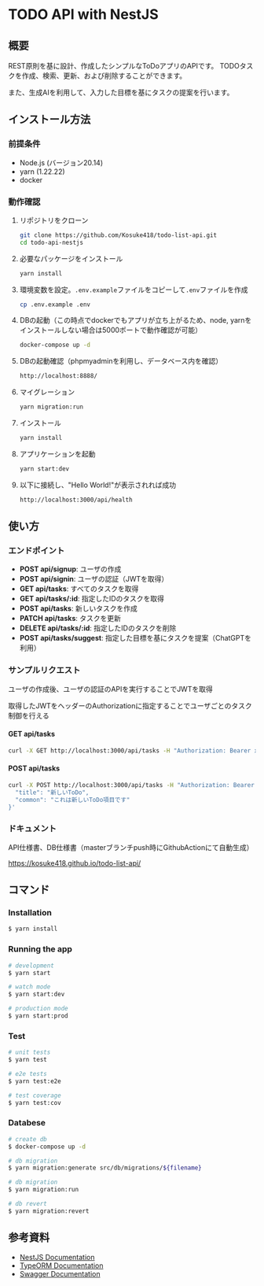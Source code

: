 # TODO API with NestJS

## 概要

REST原則を基に設計、作成したシンプルなToDoアプリのAPIです。
TODOタスクを作成、検索、更新、および削除することができます。

また、生成AIを利用して、入力した目標を基にタスクの提案を行います。

## インストール方法

### 前提条件

- Node.js (バージョン20.14)
- yarn (1.22.22)
- docker

### 動作確認

1. リポジトリをクローン

   ```bash
   git clone https://github.com/Kosuke418/todo-list-api.git
   cd todo-api-nestjs
   ```

1. 必要なパッケージをインストール

   ```bash
   yarn install
   ```

1. 環境変数を設定。`.env.example`ファイルをコピーして`.env`ファイルを作成

   ```bash
   cp .env.example .env
   ```

1. DBの起動（この時点でdockerでもアプリが立ち上がるため、node, yarnをインストールしない場合は5000ポートで動作確認が可能）

   ```bash
   docker-compose up -d
   ```

1. DBの起動確認（phpmyadminを利用し、データベース内を確認）

   ```bash
   http://localhost:8888/
   ```

1. マイグレーション

   ```bash
   yarn migration:run
   ```

1. インストール

   ```bash
   yarn install
   ```

1. アプリケーションを起動

   ```bash
   yarn start:dev
   ```

1. 以下に接続し、"Hello World!"が表示されれば成功

   ```bash
   http://localhost:3000/api/health
   ```

## 使い方

### エンドポイント

- **POST api/signup**: ユーザの作成
- **POST api/signin**: ユーザの認証（JWTを取得）
- **GET api/tasks**: すべてのタスクを取得
- **GET api/tasks/:id**: 指定したIDのタスクを取得
- **POST api/tasks**: 新しいタスクを作成
- **PATCH api/tasks**: タスクを更新
- **DELETE api/tasks/:id**: 指定したIDのタスクを削除
- **POST api/tasks/suggest**: 指定した目標を基にタスクを提案（ChatGPTを利用）

### サンプルリクエスト

ユーザの作成後、ユーザの認証のAPIを実行することでJWTを取得

取得したJWTをヘッダーのAuthorizationに指定することでユーザごとのタスク制御を行える

#### GET api/tasks

```bash
curl -X GET http://localhost:3000/api/tasks -H "Authorization: Bearer xxx"
```

#### POST api/tasks

```bash
curl -X POST http://localhost:3000/api/tasks -H "Authorization: Bearer xxx" -H "Content-Type: application/json" -d '{
  "title": "新しいToDo",
  "common": "これは新しいToDo項目です"
}'
```

### ドキュメント

API仕様書、DB仕様書（masterブランチpush時にGithubActionにて自動生成）

https://kosuke418.github.io/todo-list-api/

## コマンド

### Installation

```bash
$ yarn install
```

### Running the app

```bash
# development
$ yarn start

# watch mode
$ yarn start:dev

# production mode
$ yarn start:prod
```

### Test

```bash
# unit tests
$ yarn test

# e2e tests
$ yarn test:e2e

# test coverage
$ yarn test:cov
```

### Databese

```bash
# create db
$ docker-compose up -d

# db migration
$ yarn migration:generate src/db/migrations/${filename}

# db migration
$ yarn migration:run

# db revert
$ yarn migration:revert
```

## 参考資料

- [NestJS Documentation](https://docs.nestjs.com/)
- [TypeORM Documentation](https://typeorm.io/)
- [Swagger Documentation](https://swagger.io/docs/)
